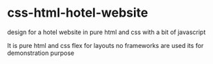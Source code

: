 # css-html-hotel-website
design for a hotel website in pure html and css with a bit of javascript

It is pure html and css flex for layouts no frameworks are used its for demonstration purpose
